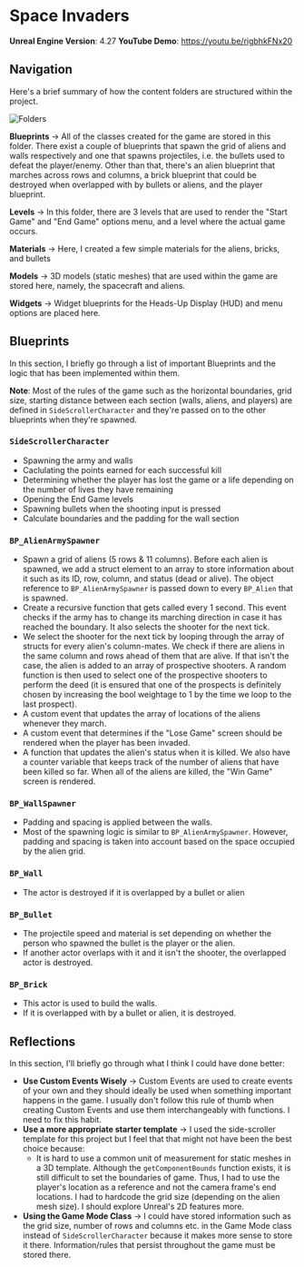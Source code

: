 # Space Invaders

**Unreal Engine Version**: 4.27
**YouTube Demo**: https://youtu.be/rigbhkFNx20

## Navigation

Here's a brief summary of how the content folders are structured within the project.

![Folders](https://user-images.githubusercontent.com/62073792/163354248-74fe5820-7d45-49da-b38f-21cab9ac50db.png)

**Blueprints** → All of the classes created for the game are stored in this folder. There exist a couple of blueprints that spawn the grid of aliens and walls respectively and one that spawns projectiles, i.e. the bullets used to defeat the player/enemy. Other than that, there's an alien blueprint that marches across rows and columns, a brick blueprint that could be destroyed when overlapped with by bullets or aliens, and the player blueprint.

**Levels** → In this folder, there are 3 levels that are used to render the "Start Game" and "End Game" options menu, and a level where the actual game occurs.

**Materials** → Here, I created a few simple materials for the aliens, bricks, and bullets

**Models** → 3D models (static meshes) that are used within the game are stored here, namely, the spacecraft and aliens.

**Widgets** → Widget blueprints for the Heads-Up Display (HUD) and menu options are placed here.

## Blueprints

In this section, I briefly go through a list of important Blueprints and the logic that has been implemented within them.

**Note**: Most of the rules of the game such as the horizontal boundaries, grid size, starting distance between each section (walls, aliens, and players) are defined in `SideScrollerCharacter` and they're passed on to the other blueprints when they're spawned.

### `SideScrollerCharacter`

- Spawning the army and walls
- Caclulating the points earned for each successful kill
- Determining whether the player has lost the game or a life depending on the number of lives they have remaining
- Opening the End Game levels
- Spawning bullets when the shooting input is pressed
- Calculate boundaries and the padding for the wall section

### `BP_AlienArmySpawner`

- Spawn a grid of aliens (5 rows & 11 columns). Before each alien is spawned, we add a struct element to an array to store information about it such as its ID, row, column, and status (dead or alive). The object reference to `BP_AlienArmySpawner` is passed down to every `BP_Alien` that is spawned.
- Create a recursive function that gets called every 1 second. This event checks if the army has to change its marching direction in case it has reached the boundary. It also selects the shooter for the next tick.
- We select the shooter for the next tick by looping through the array of structs for every alien's column-mates. We check if there are aliens in the same column and rows ahead of them that are alive. If that isn't the case, the alien is added to an array of prospective shooters. A random function is then used to select one of the prospective shooters to perform the deed (it is ensured that one of the prospects is definitely chosen by increasing the bool weightage to 1 by the time we loop to the last prospect).
- A custom event that updates the array of locations of the aliens whenever they march.
- A custom event that determines if the "Lose Game" screen should be rendered when the player has been invaded.
- A function that updates the alien's status when it is killed. We also have a counter variable that keeps track of the number of aliens that have been killed so far. When all of the aliens are killed, the "Win Game" screen is rendered.

### `BP_WallSpawner`

- Padding and spacing is applied between the walls.
- Most of the spawning logic is similar to `BP_AlienArmySpawner`. However, padding and spacing is taken into account based on the space occupied by the alien grid.

### `BP_Wall`

- The actor is destroyed if it is overlapped by a bullet or alien

### `BP_Bullet`

- The projectile speed and material is set depending on whether the person who spawned the bullet is the player or the alien.
- If another actor overlaps with it and it isn't the shooter, the overlapped actor is destroyed.

### `BP_Brick`

- This actor is used to build the walls.
- If it is overlapped with by a bullet or alien, it is destroyed.

## Reflections

In this section, I'll briefly go through what I think I could have done better:

- **Use Custom Events Wisely** → Custom Events are used to create events of your own and they should ideally be used when something important happens in the game. I usually don't follow this rule of thumb when creating Custom Events and use them interchangeably with functions. I need to fix this habit.
- **Use a more appropriate starter template** → I used the side-scroller template for this project but I feel that that might not have been the best choice because:
  - It is hard to use a common unit of measurement for static meshes in a 3D template. Although the `getComponentBounds` function exists, it is still difficult to set the boundaries of game. Thus, I had to use the player's location as a reference and not the camera frame's end locations. I had to hardcode the grid size (depending on the alien mesh size). I should explore Unreal's 2D features more.
- **Using the Game Mode Class** → I could have stored information such as the grid size, number of rows and columns etc. in the Game Mode class instead of `SideScrollerCharacter` because it makes more sense to store it there. Information/rules that persist throughout the game must be stored there.
